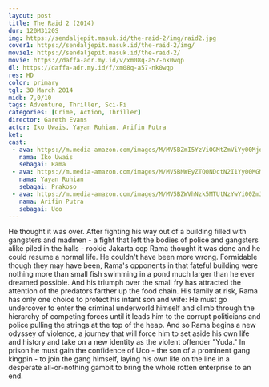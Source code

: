 ```yaml
---
layout: post
title: The Raid 2 (2014)
dur: 120M3120S
img: https://sendaljepit.masuk.id/the-raid-2/img/raid2.jpg
cover1: https://sendaljepit.masuk.id/the-raid-2/img/
movie1: https://sendaljepit.masuk.id/the-raid-2/
movie: https://daffa-adr.my.id/v/xm08q-a57-nk0wqp
dl: https://daffa-adr.my.id/f/xm08q-a57-nk0wqp
res: HD
color: primary
tgl: 30 March 2014
midb: 7,0/10
tags: Adventure, Thriller, Sci-Fi
categories: [Crime, Action, Thriller]
director: Gareth Evans
actor: Iko Uwais, Yayan Ruhian, Arifin Putra
ket: 
cast:
 - ava: https://m.media-amazon.com/images/M/MV5BZmI5YzViOGMtZmViYy00MjdkLTlkOWMtMjA1Yzc3YzM5Y2JkXkEyXkFqcGdeQXVyMTExNzQzMDE0._V1_QL75_UX140_CR0,0,140,140_.jpg
   nama: Iko Uwais
   sebagai: Rama
 - ava: https://m.media-amazon.com/images/M/MV5BNWEyZTQ0NDctN2I1Yy00MGM1LTk5ZDMtMTZhZGM3ZDA0ODUyXkEyXkFqcGdeQXVyMjQwMDg0Ng@@._V1_QL75_UX140_CR0,0,140,140_.jpg
   nama: Yayan Ruhian
   sebagai: Prakoso
 - ava: https://m.media-amazon.com/images/M/MV5BZWVhNzk5MTUtNzYwYi00ZmJkLWI4ZmMtNmZmN2JmNzhkNWJkL2ltYWdlXkEyXkFqcGdeQXVyMzI5MjkyNDg@._V1_QL75_UX140_CR0,12,140,140_.jpg
   nama: Arifin Putra
   sebagai: Uco
---
```


He thought it was over. After fighting his way out of a building filled with gangsters and madmen - a fight that left the bodies of police and gangsters alike piled in the halls - rookie Jakarta cop Rama thought it was done and he could resume a normal life. He couldn't have been more wrong. Formidable though they may have been, Rama's opponents in that fateful building were nothing more than small fish swimming in a pond much larger than he ever dreamed possible. And his triumph over the small fry has attracted the attention of the predators farther up the food chain. His family at risk, Rama has only one choice to protect his infant son and wife: He must go undercover to enter the criminal underworld himself and climb through the hierarchy of competing forces until it leads him to the corrupt politicians and police pulling the strings at the top of the heap. And so Rama begins a new odyssey of violence, a journey that will force him to set aside his own life and history and take on a new identity as the violent offender "Yuda." In prison he must gain the confidence of Uco - the son of a prominent gang kingpin - to join the gang himself, laying his own life on the line in a desperate all-or-nothing gambit to bring the whole rotten enterprise to an end.
